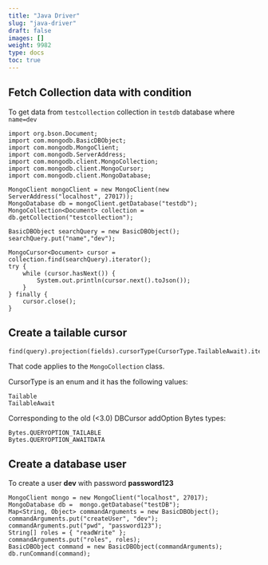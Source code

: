 ```yaml
---
title: "Java Driver"
slug: "java-driver"
draft: false
images: []
weight: 9982
type: docs
toc: true
---
```


## Fetch Collection data with condition
 To get data from `testcollection` collection in `testdb` database where `name=dev`

    import org.bson.Document;
    import com.mongodb.BasicDBObject;
    import com.mongodb.MongoClient;
    import com.mongodb.ServerAddress;
    import com.mongodb.client.MongoCollection;
    import com.mongodb.client.MongoCursor;
    import com.mongodb.client.MongoDatabase;

    MongoClient mongoClient = new MongoClient(new ServerAddress("localhost", 27017));
    MongoDatabase db = mongoClient.getDatabase("testdb");
    MongoCollection<Document> collection = db.getCollection("testcollection");

    BasicDBObject searchQuery = new BasicDBObject();
    searchQuery.put("name","dev");

    MongoCursor<Document> cursor = collection.find(searchQuery).iterator();  
    try {
        while (cursor.hasNext()) {
            System.out.println(cursor.next().toJson());
        }
    } finally {
        cursor.close();
    }

## Create a tailable cursor
    find(query).projection(fields).cursorType(CursorType.TailableAwait).iterator();

That code applies to the ``MongoCollection`` class.

CursorType is an enum and it has the following values:

    Tailable
    TailableAwait

Corresponding to the old (<3.0) DBCursor addOption Bytes types:

    Bytes.QUERYOPTION_TAILABLE
    Bytes.QUERYOPTION_AWAITDATA






## Create a database user
To create a user **dev** with password **password123**

    MongoClient mongo = new MongoClient("localhost", 27017);
    MongoDatabase db =  mongo.getDatabase("testDB");
    Map<String, Object> commandArguments = new BasicDBObject();
    commandArguments.put("createUser", "dev");
    commandArguments.put("pwd", "password123");
    String[] roles = { "readWrite" };
    commandArguments.put("roles", roles);
    BasicDBObject command = new BasicDBObject(commandArguments);
    db.runCommand(command);

